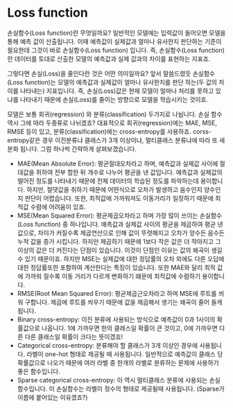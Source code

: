 # Loss function 

손실함수(Loss function)란 무엇일까요? 일반적인 모델에는 입력값이 들어오면 모델을 통해 예측 값이 산출됩니다. 이때  예측값이 실제값과 얼마나 유사한지 판단하는 기준이 필요한데 그것이 바로 손실함수(Loss function) 입니다. 즉, 손실함수(Loss function)란 데이터를 토대로 산출한 모델의 예측값과 실제 값과의 차이를 표현하는 지표죠. 

그렇다면 손실(Loss)을 줄인다란 것은 어떤 의미일까요? 앞서 말씀드렸듯 손실함수(Loss function)는 모델의 예측값과 실제값이 얼마나 유사한지를 판단 하는(두 값의 차이를 나타내는) 지표입니다. 즉, 손실(Loss)값은 현재 모델이 얼마나 처리를 못하고 있냐를 나타내기 때문에 손실(Loss)를 줄이는 방향으로 모델을 학습시키는 것이죠. 

모델은 보통 회귀(regression) 와 분류(classification) 두가지로 나뉩니다. 손실 함수 역시 그에 따라 두종류로 나뉘겠죠? 대표적으로 회귀(regression)에는 MAE, MSE, RMSE 등이 있고,  분류(classification)에는 cross-entropy를 사용하죠. corss-entropy같은 경우 이진분류냐 클래스가 3개 이상이냐, 멀티클래스 분류냐에 따라 또 세분화 됩니다. 그럼 하나씩 간략하게 살펴보겠습니다. 

- MAE(Mean Absolute Error): 평균절대오차라고 하며, 예측값과 실제값 사이에 절대값을 취하여 전부 합한 뒤 개수로 나누어 평균을 낸 값입니다. 예측값과 실제값의 떨어진 정도를 나타내기 때문에 전체 데이터의 학습된 정도를 파악하는데 용이합니다. 하지만, 절댓값을 취하기 때문에 어떤식으로 오차가 발생하고 음수인지 양수인지 판단이 어렵습니다. 또한, 최적값에 가까워져도 이동거리가 일정하기 때문에 최적값 수렴에 어려움이 있죠.
- MSE(Mean Squared Error): 평균제곱오차라고 하며 가장 많이 쓰이는 손실함수(Loss function) 중 하나입니다. 예측값과 실제값 사이의 평균을 제곱하여 평균 낸 값으로, 차이가 커질수록 제곱연산으로 인해 값이 뚜렷해지고 오차가 양수든 음수든 누적 값을 증가 시킵니다. 하지만 제곱하기 때문에 1보다 작은 값은 더 작아지고 그 이상의 값은 더 커진다는 단점이 있습니다. 이것이 단점인 이유는 값의 왜곡이 생길 수 있기 때문이죠. 하지만 MSE는 실제값에 대한 정답률의 오차 외에도 다른 오답에 대한 정답률또한 포함하여 계산한다는 특징이 있습니다. 또한 MAE와 달리 최적 값에 가까워 질수록 이동 거리가 다르게 변화하기 떄문에 최적값에 수렴하기 용이합니다. 
- RMSE(Root Mean Squared Error): 평균제곱근오차라고 하며 MSE에 루트를 씌워 구합니다. 제곱에 루트를 씌우기 때문에 값을 제곱해서 생기는 왜곡이 줄어 들게 됩니다. 
- Binary cross-entropy: 이진 분류에 사용되는 방식으로 예측값이 0과 1사이의 확률값으로 나옵니다. 1에 가까우면 한의 클래스일 확률이 큰 것이고, 0에 가까우면 다른 다른 클래스일 확률이 크다는 뜻이겠죠!
- Categorical cross-entropy: 분류해야 할 클래스가 3개 이상인 경우에 사용됩니다. 라벨이 one-hot 형태로 제공될 때 사용됩니다. 일반적으로 예측값이 클래스 당 확률값으로 나오기 때문에 여러 라벨 중 한개의 라벨로 분류하는 문제에 사용하기 좋은 함수입니다.
- Sparse categorical cross-entropy: 이 역시 멀티클래스 분류에 사용되는 손실함수입니다. 이 손실함수는 라벨이 정수의 형태로 제공될때 사용됩니다. (Sparse가 이름에 붙어있는 이유겠죠?)
